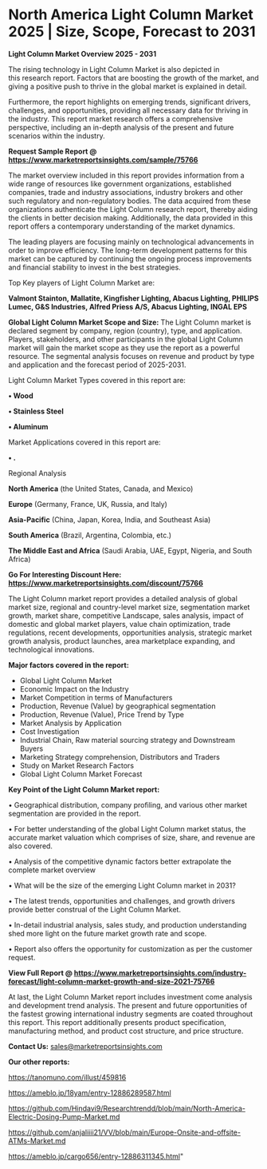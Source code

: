 # North America Light Column Market 2025 | Size, Scope, Forecast to 2031

<Strong> Light Column Market Overview 2025 - 2031</strong>

The rising technology in Light Column Market is also depicted in this research report. Factors that are boosting the growth of the market, and giving a positive push to thrive in the global market is explained in detail.

Furthermore, the report highlights on emerging trends, significant drivers, challenges, and opportunities, providing all necessary data for thriving in the industry. This report market research offers a comprehensive perspective, including an in-depth analysis of the present and future scenarios within the industry.

<strong>Request Sample Report @ <a href=https://www.marketreportsinsights.com/sample/75766>https://www.marketreportsinsights.com/sample/75766</a></strong>

The market overview included in this report provides information from a wide range of resources like government organizations, established companies, trade and industry associations, industry brokers and other such regulatory and non-regulatory bodies. The data acquired from these organizations authenticate the Light Column research report, thereby aiding the clients in better decision making. Additionally, the data provided in this report offers a contemporary understanding of the market dynamics.

The leading players are focusing mainly on technological advancements in order to improve efficiency. The long-term development patterns for this market can be captured by continuing the ongoing process improvements and financial stability to invest in the best strategies.

Top Key players of Light Column Market are:

<strong>Valmont Stainton, Mallatite, Kingfisher Lighting, Abacus Lighting, PHILIPS Lumec, G&S Industries, Alfred Priess A/S, Abacus Lighting, INGAL EPS</strong>

<strong><b>Global Light Column Market Scope and Size:</b></strong>
The Light Column market is declared segment by company, region (country), type, and application. Players, stakeholders, and other participants in the global Light Column market will gain the market scope as they use the report as a powerful resource. The segmental analysis focuses on revenue and product by type and application and the forecast period of 2025-2031.

Light Column Market Types covered in this report are:

<strong>• Wood

• Stainless Steel

• Aluminum</strong>

Market Applications covered in this report are:

<strong>• .</strong> 

Regional Analysis

<strong>North America</strong> (the United States, Canada, and Mexico)

<strong>Europe</strong> (Germany, France, UK, Russia, and Italy)

<strong>Asia-Pacific</strong> (China, Japan, Korea, India, and Southeast Asia)

<strong>South America</strong> (Brazil, Argentina, Colombia, etc.)

<strong>The Middle East and Africa</strong> (Saudi Arabia, UAE, Egypt, Nigeria, and South Africa)

<strong>Go For Interesting Discount Here: <a href=https://www.marketreportsinsights.com/discount/75766>https://www.marketreportsinsights.com/discount/75766</a></strong>

The Light Column market report provides a detailed analysis of global market size, regional and country-level market size, segmentation market growth, market share, competitive Landscape, sales analysis, impact of domestic and global market players, value chain optimization, trade regulations, recent developments, opportunities analysis, strategic market growth analysis, product launches, area marketplace expanding, and technological innovations.

<strong><b>Major factors covered in the report:</b></strong>
<ul>
  <li>Global Light Column Market </li>
  <li>Economic Impact on the Industry</li>
  <li>Market Competition in terms of Manufacturers</li>
  <li>Production, Revenue (Value) by geographical segmentation</li>
  <li>Production, Revenue (Value), Price Trend by Type</li>
  <li>Market Analysis by Application</li>
  <li>Cost Investigation</li>
  <li>Industrial Chain, Raw material sourcing strategy and Downstream Buyers</li>
  <li>Marketing Strategy comprehension, Distributors and Traders</li>
  <li>Study on Market Research Factors</li>
  <li>Global Light Column Market Forecast</li>
</ul>

<strong><b>Key Point of the Light Column Market report:</b></strong>

• Geographical distribution, company profiling, and various other market segmentation are provided in the report.

• For better understanding of the global Light Column market status, the accurate market valuation which comprises of size, share, and revenue are also covered.

• Analysis of the competitive dynamic factors better extrapolate the complete market overview

• What will be the size of the emerging Light Column market in 2031?

• The latest trends, opportunities and challenges, and growth drivers provide better construal of the Light Column Market.

• In-detail industrial analysis, sales study, and production understanding shed more light on the future market growth rate and scope.

• Report also offers the opportunity for customization as per the customer request.

<strong><b>View Full Report @ <a href=https://www.marketreportsinsights.com/industry-forecast/light-column-market-growth-and-size-2021-75766>https://www.marketreportsinsights.com/industry-forecast/light-column-market-growth-and-size-2021-75766</a></b></strong>


At last, the Light Column Market report includes investment come analysis and development trend analysis. The present and future opportunities of the fastest growing international industry segments are coated throughout this report. This report additionally presents product specification, manufacturing method, and product cost structure, and price structure.

<strong>Contact Us:</strong>
sales@marketreportsinsights.com

<strong>Our other reports:</strong>

<a href=https://tanomuno.com/illust/459816>https://tanomuno.com/illust/459816</a>

<a href=https://ameblo.jp/18yam/entry-12886289587.html>https://ameblo.jp/18yam/entry-12886289587.html</a>

<a href=https://github.com/Hindavi9/Researchtrendd/blob/main/North-America-Electric-Dosing-Pump-Market.md>https://github.com/Hindavi9/Researchtrendd/blob/main/North-America-Electric-Dosing-Pump-Market.md</a>

<a href=https://github.com/anjaliiii21/VV/blob/main/Europe-Onsite-and-offsite-ATMs-Market.md>https://github.com/anjaliiii21/VV/blob/main/Europe-Onsite-and-offsite-ATMs-Market.md</a>

<a href=https://ameblo.jp/cargo656/entry-12886311345.html>https://ameblo.jp/cargo656/entry-12886311345.html</a>"

